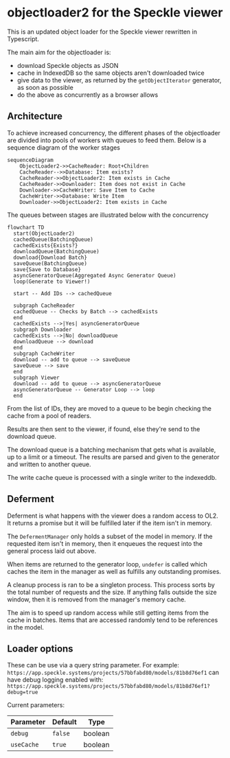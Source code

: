# objectloader2 for the Speckle viewer

This is an updated object loader for the Speckle viewer rewritten in Typescript.

The main aim for the objectloader is:

- download Speckle objects as JSON
- cache in IndexedDB so the same objects aren't downloaded twice
- give data to the viewer, as returned by the `getObjectIterator` generator, as soon as possible
- do the above as concurrently as a browser allows

## Architecture

To achieve increased concurrency, the different phases of the objectloader are divided into pools of workers with queues to feed them. Below is a sequence diagram of the worker stages

```mermaid
sequenceDiagram
    ObjectLoader2->>CacheReader: Root+Children
    CacheReader-->>Database: Item exists?
    CacheReader->>ObjectLoader2: Item exists in Cache
    CacheReader->>Downloader: Item does not exist in Cache
    Downloader->>CacheWriter: Save Item to Cache
    CacheWriter->>Database: Write Item
    Downloader->>ObjectLoader2: Item exists in Cache
```

The queues between stages are illustrated below with the concurrency

```mermaid
flowchart TD
  start(ObjectLoader2)
  cachedQueue(BatchingQueue)
  cachedExists{Exists?}
  downloadQueue(BatchingQueue)
  download{Download Batch}
  saveQueue(BatchingQueue)
  save{Save to Database}
  asyncGeneratorQueue(Aggregated Async Generator Queue)
  loop(Generate to Viewer!)

  start -- Add IDs --> cachedQueue

  subgraph CacheReader
  cachedQueue -- Checks by Batch --> cachedExists
  end
  cachedExists -->|Yes| asyncGeneratorQueue
  subgraph Downloader
  cachedExists -->|No| downloadQueue
  downloadQueue --> download
  end
  subgraph CacheWriter
  download -- add to queue --> saveQueue
  saveQueue --> save
  end
  subgraph Viewer
  download -- add to queue --> asyncGeneratorQueue
  asyncGeneratorQueue -- Generator Loop --> loop
  end
```

From the list of IDs, they are moved to a queue to be begin checking the cache from a pool of readers.

Results are then sent to the viewer, if found, else they're send to the download queue.

The download queue is a batching mechanism that gets what is available, up to a limit or a timeout. The results are parsed and given to the generator and written to another queue.

The write cache queue is processed with a single writer to the indexeddb.

## Deferment

Deferment is what happens with the viewer does a random access to OL2. It returns a promise but it will be fulfilled later if the item isn't in memory.

The `DefermentManager` only holds a subset of the model in memory. If the requested item isn't in memory, then it enqueues the request into the general process laid out above.

When items are returned to the generator loop, `undefer` is called which caches the item in the manager as well as fulfills any outstanding promises.

A cleanup process is ran to be a singleton process. This process sorts by the total number of requests and the size. If anything falls outside the size window, then it is removed from the manager's memory cache.

The aim is to speed up random access while still getting items from the cache in batches. Items that are accessed randomly tend to be references in the model.

## Loader options

These can be use via a query string parameter. For example: `https://app.speckle.systems/projects/57bbfabd80/models/81b8d76ef1` can have debug logging enabled with: `https://app.speckle.systems/projects/57bbfabd80/models/81b8d76ef1?debug=true`

Current parameters:

| Parameter  | Default | Type    |
| ---------- | ------- | ------- |
| `debug`    | `false` | boolean |
| `useCache` | `true`  | boolean |
